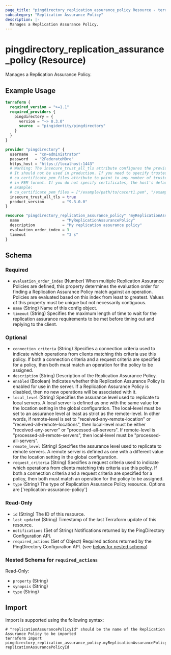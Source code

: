 ```yaml
---
page_title: "pingdirectory_replication_assurance_policy Resource - terraform-provider-pingdirectory"
subcategory: "Replication Assurance Policy"
description: |-
  Manages a Replication Assurance Policy.
---
```


# pingdirectory_replication_assurance_policy (Resource)

Manages a Replication Assurance Policy.

## Example Usage

```terraform
terraform {
  required_version = ">=1.1"
  required_providers {
    pingdirectory = {
      version = "~> 0.3.0"
      source  = "pingidentity/pingdirectory"
    }
  }
}

provider "pingdirectory" {
  username   = "cn=administrator"
  password   = "2FederateM0re"
  https_host = "https://localhost:1443"
  # Warning: The insecure_trust_all_tls attribute configures the provider to trust any certificate presented by the PingDirectory server.
  # It should not be used in production. If you need to specify trusted CA certificates, use the
  # ca_certificate_pem_files attribute to point to any number of trusted CA certificate files
  # in PEM format. If you do not specify certificates, the host's default root CA set will be used.
  # Example:
  # ca_certificate_pem_files = ["/example/path/to/cacert1.pem", "/example/path/to/cacert2.pem"]
  insecure_trust_all_tls = true
  product_version        = "9.3.0.0"
}

resource "pingdirectory_replication_assurance_policy" "myReplicationAssurancePolicy" {
  name                   = "MyReplicationAssurancePolicy"
  description            = "My replication assurance policy"
  evaluation_order_index = 3
  timeout                = "3 s"
}
```

<!-- schema generated by tfplugindocs -->
## Schema

### Required

- `evaluation_order_index` (Number) When multiple Replication Assurance Policies are defined, this property determines the evaluation order for finding a Replication Assurance Policy match against an operation. Policies are evaluated based on this index from least to greatest. Values of this property must be unique but not necessarily contiguous.
- `name` (String) Name of this config object.
- `timeout` (String) Specifies the maximum length of time to wait for the replication assurance requirements to be met before timing out and replying to the client.

### Optional

- `connection_criteria` (String) Specifies a connection criteria used to indicate which operations from clients matching this criteria use this policy. If both a connection criteria and a request criteria are specified for a policy, then both must match an operation for the policy to be assigned.
- `description` (String) Description of the Replication Assurance Policy.
- `enabled` (Boolean) Indicates whether this Replication Assurance Policy is enabled for use in the server. If a Replication Assurance Policy is disabled, then no new operations will be associated with it.
- `local_level` (String) Specifies the assurance level used to replicate to local servers. A local server is defined as one with the same value for the location setting in the global configuration.  The local-level must be set to an assurance level at least as strict as the remote-level. In other words, if remote-level is set to "received-any-remote-location" or "received-all-remote-locations", then local-level must be either "received-any-server" or "processed-all-servers". If remote-level is "processed-all-remote-servers", then local-level must be "processed-all-servers".
- `remote_level` (String) Specifies the assurance level used to replicate to remote servers. A remote server is defined as one with a different value for the location setting in the global configuration.
- `request_criteria` (String) Specifies a request criteria used to indicate which operations from clients matching this criteria use this policy. If both a connection criteria and a request criteria are specified for a policy, then both must match an operation for the policy to be assigned.
- `type` (String) The type of Replication Assurance Policy resource. Options are ['replication-assurance-policy']

### Read-Only

- `id` (String) The ID of this resource.
- `last_updated` (String) Timestamp of the last Terraform update of this resource.
- `notifications` (Set of String) Notifications returned by the PingDirectory Configuration API.
- `required_actions` (Set of Object) Required actions returned by the PingDirectory Configuration API. (see [below for nested schema](#nestedatt--required_actions))

<a id="nestedatt--required_actions"></a>
### Nested Schema for `required_actions`

Read-Only:

- `property` (String)
- `synopsis` (String)
- `type` (String)

## Import

Import is supported using the following syntax:

```shell
# "replicationAssurancePolicyId" should be the name of the Replication Assurance Policy to be imported
terraform import pingdirectory_replication_assurance_policy.myReplicationAssurancePolicy replicationAssurancePolicyId
```

